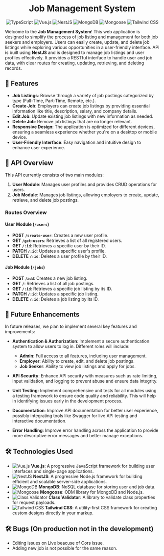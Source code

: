 

<h1 align="center"><strong>Job Management System</strong></h1>



<p align="center">
    <img src="https://img.shields.io/badge/TypeScript-007ACC?style=flat&logo=typescript&logoColor=white" alt="TypeScript">
  <img src="https://img.shields.io/badge/Vue.js-4FC08D?style=flat&logo=vue.js&logoColor=white" alt="Vue.js">
  <img src="https://img.shields.io/badge/NestJS-EB3C00?style=flat&logo=nestjs&logoColor=white" alt="NestJS">
  <img src="https://img.shields.io/badge/MongoDB-47A248?style=flat&logo=mongodb&logoColor=white" alt="MongoDB">
  <img src="https://img.shields.io/badge/Mongoose-880000?style=flat&logo=mongoose&logoColor=white" alt="Mongoose">
  <img src="https://img.shields.io/badge/Tailwind%20CSS-38B2AC?style=flat&logo=tailwind-css&logoColor=white" alt="Tailwind CSS">
</p>


Welcome to the **Job Management System**! This web application is designed to simplify the process of job listing and management for both job seekers and employers. Users can easily create, update, and delete job listings while exploring various opportunities in a user-friendly interface. API is built using **NestJS** and is designed to manage job listings and user profiles effectively. It provides a RESTful interface to handle user and job data, with clear routes for creating, updating, retrieving, and deleting records.

## 📌 Features

- **Job Listings**: Browse through a variety of job postings categorized by type (Full-Time, Part-Time, Remote, etc.).
- **Create Job**: Employers can create job listings by providing essential information like title, description, salary, and company details.
- **Edit Job**: Update existing job listings with new information as needed.
- **Delete Job**: Remove job listings that are no longer relevant.
- **Responsive Design**: The application is optimized for different devices, ensuring a seamless experience whether you're on a desktop or mobile device.
- **User-Friendly Interface**: Easy navigation and intuitive design to enhance user experience.


## 🌟 API Overview

This API currently consists of two main modules:

1. **User Module**: Manages user profiles and provides CRUD operations for users.
2. **Job Module**: Manages job listings, allowing employers to create, update, retrieve, and delete job postings.

### Routes Overview

#### User Module (`/users`)

- **POST `/create-user`**: Creates a new user profile.
- **GET `/get-users`**: Retrieves a list of all registered users.
- **GET `/:id`**: Retrieves a specific user by their ID.
- **PATCH `/:id`**: Updates a specific user's profile.
- **DELETE `/:id`**: Deletes a user profile by their ID.

#### Job Module (`/jobs`)

- **POST `/add`**: Creates a new job listing.
- **GET `/`**: Retrieves a list of all job postings.
- **GET `/:id`**: Retrieves a specific job listing by its ID.
- **PATCH `/:id`**: Updates a specific job listing.
- **DELETE `/:id`**: Deletes a job listing by its ID.

## 🚀 Future Enhancements

In future releases, we plan to implement several key features and improvements:

- **Authentication & Authorization**: Implement a secure authentication system to allow users to log in. Different roles will include:
  - **Admin**: Full access to all features, including user management.
  - **Employer**: Ability to create, edit, and delete job postings.
  - **Job Seeker**: Ability to view job listings and apply for jobs.
  
- **API Security**: Enhance API security with measures such as rate limiting, input validation, and logging to prevent abuse and ensure data integrity.

- **Unit Testing**: Implement comprehensive unit tests for all modules using a testing framework to ensure code quality and reliability. This will help in identifying issues early in the development process.

- **Documentation**: Improve API documentation for better user experience, possibly integrating tools like Swagger for live API testing and interactive documentation.

- **Error Handling**: Improve error handling across the application to provide more descriptive error messages and better manage exceptions.


## 🛠 Technologies Used

- ![Vue.js](https://img.shields.io/badge/Vue.js-4FC08D?style=flat&logo=vue.js&logoColor=white) **Vue.js**: A progressive JavaScript framework for building user interfaces and single-page applications.
- ![NestJS](https://img.shields.io/badge/NestJS-EB3C00?style=flat&logo=nestjs&logoColor=white) **NestJS**: A progressive Node.js framework for building efficient and scalable server-side applications.
- ![MongoDB](https://img.shields.io/badge/MongoDB-47A248?style=flat&logo=mongodb&logoColor=white) **MongoDB**: NoSQL database for storing user and job data.
- ![Mongoose](https://img.shields.io/badge/Mongoose-880000?style=flat&logo=mongoose&logoColor=white) **Mongoose**: ODM library for MongoDB and Node.js.
- ![Class Validator](https://img.shields.io/badge/Class%20Validator-0B7E3A?style=flat&logo=typescript&logoColor=white) **Class Validator**: A library to validate class properties for request payloads.
- ![Tailwind CSS](https://img.shields.io/badge/Tailwind%20CSS-38B2AC?style=flat&logo=tailwind-css&logoColor=white) **Tailwind CSS**: A utility-first CSS framework for creating custom designs directly in your markup.

## 🛠 Bugs (On production not in the development)
- Editing issues on Live beacuse of Cors issue.
- Adding new job is not possible for the same reason. 







